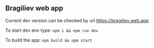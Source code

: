 ## Bragiliev web app
Current dev version can be checked by url https://bragiliev.web.app

To start dev env type: ```npm i && npm run dev```

To build the app: ```npm build && npm start```
